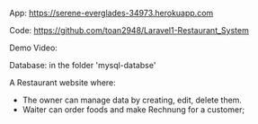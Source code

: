App: https://serene-everglades-34973.herokuapp.com

Code: https://github.com/toan2948/Laravel1-Restaurant_System

Demo Video:

Database: in the folder 'mysql-databse'

A Restaurant website where:
+ The owner can manage data by creating, edit, delete them.
+ Waiter can order foods and make Rechnung for a customer;
